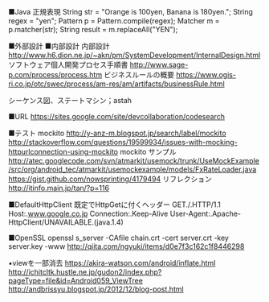 ■Java
正規表現
String str = "Orange is 100yen, Banana is 180yen.";
String regex = "yen";
Pattern p = Pattern.compile(regex);
Matcher m = p.matcher(str);
String result = m.replaceAll("YEN");

■外部設計
■内部設計
内部設計
http://www.h6.dion.ne.jp/~akn/pm/SystemDevelopment/InternalDesign.html
ソフトウェア個人開発プロセス手順書
http://www.sage-p.com/process/process.htm
ビジネスルールの概要
https://www.ogis-ri.co.jp/otc/swec/process/am-res/am/artifacts/businessRule.html

シーケンス図、ステートマシン；astah

■URL
https://sites.google.com/site/devcollaboration/codesearch


■テスト
mockito
http://y-anz-m.blogspot.jp/search/label/mockito
http://stackoverflow.com/questions/19599934/issues-with-mocking-httpurlconnection-using-mockito
mockito サンプル
http://atec.googlecode.com/svn/atmarkit/usemock/trunk/UseMockExample/src/org/android_tec/atmarkit/usemockexample/models/FxRateLoader.java
https://gist.github.com/nowsprinting/4179494
リフレクション
http://itinfo.main.jp/tan/?p=116

■DefaultHttpClient
既定でHttpGetに付くヘッダー
	GET./.HTTP/1.1
	Host:.www.google.co.jp
	Connection:.Keep-Alive
	User-Agent:.Apache-HttpClient/UNAVAILABLE.(java.1.4)

■OpenSSL
openssl s_server -CAfile chain.crt -cert server.crt -key server.key -www
http://qiita.com/ngyuki/items/d0e7f3c162c1f8446298

▪viewを一部消去
https://akira-watson.com/android/inflate.html
http://ichitcltk.hustle.ne.jp/gudon2/index.php?pageType=file&id=Android059_ViewTree
http://andbrissyu.blogspot.jp/2012/12/blog-post.html

